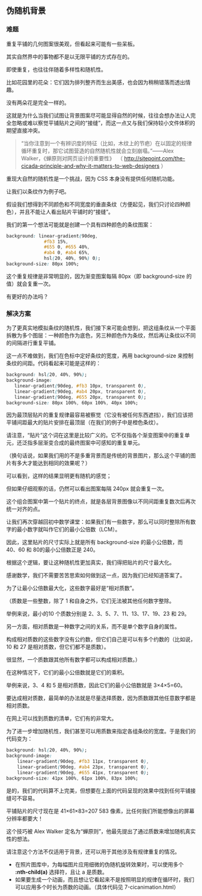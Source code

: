 ## 伪随机背景

### 难题

重复平铺的几何图案很美观，但看起来可能有一些呆板。

其实自然界中的事物都不是以无限平铺的方式存在的。

即使重复，也往往伴随着多样性和随机性。

比如花园里的花朵：它们因为排列整齐而生出美感，也会因为稍稍错落而透出情趣。

没有两朵花是完全一样的。

这就是为什么当我们试图让背景图案尽可能显得自然的时候，往往会想办法让人完全忽略或难以察觉平铺贴片之间的“接缝”，而这一点又与我们保持较小文件体积的期望直接冲突。

>“当你注意到一个有辨识度的特征（比如，木纹上的节疤）在以固定的规律循环重复时，那它试图营造的自然随机性就会立刻崩塌。”
>​									     ——Alex Walker，《蝉原则对网页设计的重要性》
>​		（ http://sitepoint.com/the-cicada-principle-and-why-it-matters-to-web-designers ）

重现大自然的随机性是一个挑战，因为 CSS 本身没有提供任何随机功能。

让我们以条纹作为例子吧。

假设我们想得到不同颜色和不同宽度的垂直条纹（方便起见，我们只讨论四种颜色），并且不能让人看出贴片平铺时的“接缝”。

我们的第一个想法可能就是创建一个具有四种颜色的条纹图案：

```css
background: linear-gradient(90deg,
              #fb3 15%, 
              #655 0, #655 40%,
              #ab4 0, #ab4 65%, 
              hsl(20, 40%, 90%) 0);
background-size: 80px 100%;
```

这个重复规律是非常明显的，因为渐变图案每隔 80px（即 background-size 的值）就会复重一次。

有更好的办法吗？



### 解决方案

为了更真实地模拟条纹的随机性，我们接下来可能会想到，把这组条纹从一个平面拆散为多个图层：一种颜色作为底色，另三种颜色作为条纹，然后再让条纹以不同的间隔进行重复平铺。

这一点不难做到，我们在色标中定好条纹的宽度，再用 background-size 来控制条纹的间距。代码看起来可能是这样的：

```css
background: hsl(20, 40%, 90%);
background-image:
   linear-gradient(90deg, #fb3 10px, transparent 0),
   linear-gradient(90deg, #ab4 20px, transparent 0),
   linear-gradient(90deg, #655 20px, transparent 0);
background-size: 80px 100%, 60px 100%, 40px 100%;
```

因为最顶层贴片的重复规律最容易被察觉（它没有被任何东西遮挡），我们应该把平铺间距最大的贴片安排在最顶层（在我们的例子中是橙色条纹）。

请注意，“贴片”这个词在这里是比较广义的。它不仅指各个渐变图案中的重复单元，还泛指多层渐变合成的最终图案中可感知的重复单元。

（换句话说，如果我们用的不是多重背景而是传统的背景图片，那么这个平铺的图片有多大才能达到相同的效果呢？）

可以看到，这样的结果显明更有随机的感觉；

但如果仔细观察的话，仍然可以看出图案每隔 240px 就会重复一次。

这个组合图案中第一个贴片的终点，就是各层背景图像以不同间距重复数次后再次统一对齐的点。

让我们再次穿越回初中数学课堂：如果我们有一些数字，那么可以同时整除所有数字的最小数字就叫作它们的最小公倍数（LCM）。

因此，这里贴片的尺寸实际上就是所有 background-size 的最小公倍数，而 40、60 和 80的最小公倍数正是 240。

根据这个逻辑，要让这种随机性更加真实，我们得把贴片的尺寸最大化。

感谢数学，我们不需要苦苦思索如何做到这一点，因为我们已经知道答案了。

为了让最小公倍数最大化，这些数字最好是“相对质数”。

（质数是一些整数，除了 1 和自身之外，它们无法被其他任何数字整除。

举例来说，最小的10 个质数分别是 2、3、5、7、11、13、17、19、23 和 29。

另一方面，相对质数是一种数字之间的关系，而不是单个数字自身的属性。

构成相对质数的这些数字没有公约数，但它们自己是可以有多个约数的（比如说，10 和 27 是相对质数，但它们都不是质数）。

很显然，一个质数跟其他所有数字都可以构成相对质数。）

在这种情况下，它们的最小公倍数就是它们的乘积。

举例来说，3、4 和 5 是相对质数，因此它们的最小公倍数就是 3×4×5=60。

要达成相对质数，最简单的办法就是尽量选择质数，因为质数跟其他任意数字都是相对质数。

在网上可以找到质数的清单，它们有的非常大。

为了进一步增加随机性，我们甚至可以用质数来指定各组条纹的宽度。于是我们的代码变为：

```css
background: hsl(20, 40%, 90%);
background-image:
    linear-gradient(90deg, #fb3 11px, transparent 0),
    linear-gradient(90deg, #ab4 23px, transparent 0),
    linear-gradient(90deg, #655 41px, transparent 0);
background-size: 41px 100%, 61px 100%, 83px 100%;
```

是的，我们的代码算不上完美，但想要在上面的代码呈现的效果中找到任何平铺接缝可不容易。

平铺贴片的尺寸现在是 41×61×83=207 583 像素，比任何我们所能想像出的屏幕分辨率都要大！

这个技巧被 Alex Walker 定名为“蝉原则”，他最先提出了通过质数来增加随机真实性的想法。

请注意这个方法不仅适用于背景，还可以用于其他涉及有规律重复的情况。

- 在照片图库中，为每幅图片应用细微的伪随机旋转效果时，可以使用多个 **:nth-child(a)** 选择符，且让 a 是质数。
- 如果要生成一个动画，而且想让它看起来不是按照明显的规律在循环时，我们可以应用多个时长为质数的动画。（具体代码见 7-cicanimation.html）
